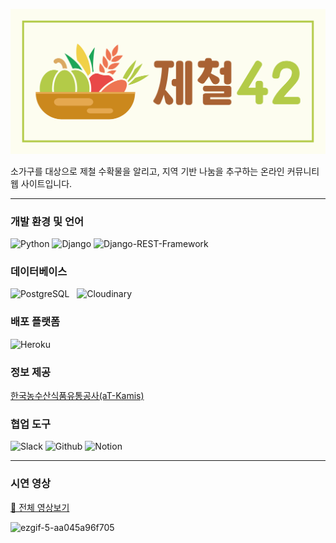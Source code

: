 [![logo](logo.png)](https://jecheol42.herokuapp.com/#/)

소가구를 대상으로 제철 수확물을 알리고, 지역 기반 나눔을 추구하는 온라인 커뮤니티 웹 사이트입니다.

<hr>

### 개발 환경 및 언어

![Python](https://img.shields.io/badge/Python-3776AB?style=for-the-badge&logo=python&logoColor=white)
![Django](https://img.shields.io/badge/Django-092E20?style=for-the-badge&logo=django&logoColor=white)
![Django-REST-Framework](https://img.shields.io/badge/DJANGO-REST-ff1709?style=for-the-badge&logo=django&logoColor=white&color=ff1709&labelColor=gray
)

### 데이터베이스

![PostgreSQL](https://img.shields.io/badge/PostgreSQL-316192?style=for-the-badge&logo=postgresql&logoColor=white
) &nbsp;
![Cloudinary](https://img.shields.io/badge/-Cloudinary-3245BD?style=for-the-badge&logo=cloudinary) &nbsp;

### 배포 플랫폼

![Heroku](https://img.shields.io/badge/Heroku-430098?style=for-the-badge&logo=heroku&logoColor=white
)

### 정보 제공

<a href="https://www.kamis.or.kr/customer/reference/openapi_list.do">한국농수산식품유통공사(aT-Kamis)</a>


### 협업 도구
![Slack](https://img.shields.io/badge/Slack-4A154B?style=for-the-badge&logo=slack&logoColor=white)
![Github](https://img.shields.io/badge/GitHub-100000?style=for-the-badge&logo=github&logoColor=white)
![Notion](https://img.shields.io/badge/Notion-000000?style=for-the-badge&logo=notion&logoColor=white)

<hr>

### 시연 영상

<a href="https://www.youtube.com/watch?v=hERhz800fU8"> 🍿 전체 영상보기</a>

![ezgif-5-aa045a96f705](https://j.gifs.com/z6xyxZ.gif)
